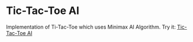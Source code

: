 # Tic-Tac-Toe AI
Implementation of Ti-Tac-Toe which uses Minimax AI Algorithm.
Try it: [Tic-Tac-Toe AI](https://aswal-ashutosh.github.io/Tic-Tac-Toe-AI/)

